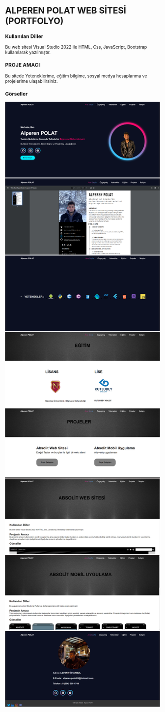 
# ALPEREN POLAT WEB SİTESİ (PORTFOLYO)

### Kullanılan Diller
Bu web sitesi Visual Studio 2022 ile HTML, Css, JavaScript, Bootstrap kullanılarak yazılmıştır.
### PROJE AMACI
 Bu sitede Yeteneklerime, eğitim bilgime, sosyal medya hesaplarıma ve projelerime ulaşabilirsiniz.
 ### Görseller
 <img src="https://github.com/Alprenplt/Alperen-Polat-Website/blob/main/AlperenPolat_Website/img/1.png" />
<img src="https://github.com/Alprenplt/Alperen-Polat-Website/blob/main/AlperenPolat_Website/img/2.png" />
<img src="https://github.com/Alprenplt/Alperen-Polat-Website/blob/main/AlperenPolat_Website/img/3.png" />
<img src="https://github.com/Alprenplt/Alperen-Polat-Website/blob/main/AlperenPolat_Website/img/4.png" />
<img src="https://github.com/Alprenplt/Alperen-Polat-Website/blob/main/AlperenPolat_Website/img/5.png" />
<img src="https://github.com/Alprenplt/Alperen-Polat-Website/blob/main/AlperenPolat_Website/img/6.png" />
<img src="https://github.com/Alprenplt/Alperen-Polat-Website/blob/main/AlperenPolat_Website/img/7.png" />
<img src="https://github.com/Alprenplt/Alperen-Polat-Website/blob/main/AlperenPolat_Website/img/8.png" />







